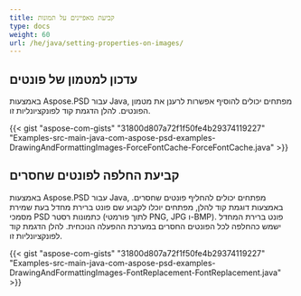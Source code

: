 ```yaml
---
title: קביעת מאפיינים על תמונות
type: docs
weight: 60
url: /he/java/setting-properties-on-images/
---
```


## **עדכון למטמון של פונטים**
באמצעות Aspose.PSD עבור Java, מפתחים יכולים להוסיף אפשרות לרענן את מטמון הפונטים. להלן הדגמת קוד לפונקציונליות זו.

{{< gist "aspose-com-gists" "31800d807a72f1f50fe4b29374119227" "Examples-src-main-java-com-aspose-psd-examples-DrawingAndFormattingImages-ForceFontCache-ForceFontCache.java" >}}

## **קביעת החלפה לפונטים שחסרים**
באמצעות Aspose.PSD עבור Java, מפתחים יכולים להחליף פונטים שחסרים. באמצעות דוגמת קוד להלן, מפתחים יוכלו לקבוע שם פונט ברירת מחדל בעת שמירת מסמכי PSD כתמונות רסטר (לתוך פורמטי PNG, JPG ו-BMP). פונט ברירת המחדל ישמש כהחלפה לכל הפונטים החסרים במערכת ההפעלה הנוכחית. להלן הדגמת קוד לפונקציונליות זו.

{{< gist "aspose-com-gists" "31800d807a72f1f50fe4b29374119227" "Examples-src-main-java-com-aspose-psd-examples-DrawingAndFormattingImages-FontReplacement-FontReplacement.java" >}}

